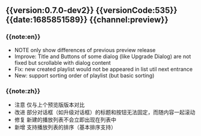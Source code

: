 ## {{version:0.7.0-dev2}} {{versionCode:535}} {{date:1685851589}} {{channel:preview}}

### {{note:en}}
- NOTE   only show differences of previous preview release 
- Improve: Title and Buttons of some dialog (like Upgrade Dialog) are not fixed but scrollable with dialog content
- Fix: new created playlist would not be appeared in list util next entrance
- New: support sorting order of playlist (but basic sorting)

### {{note:zh}}
- 注意   仅与上个预览版版本对比
- 改进 部分对话框（如升级对话框）的标题和按钮无法固定，而随内容一起滚动
- 修复 新建的播放列表不会立即出现在列表中
- 新增 支持播放列表的排序（基本排序支持）